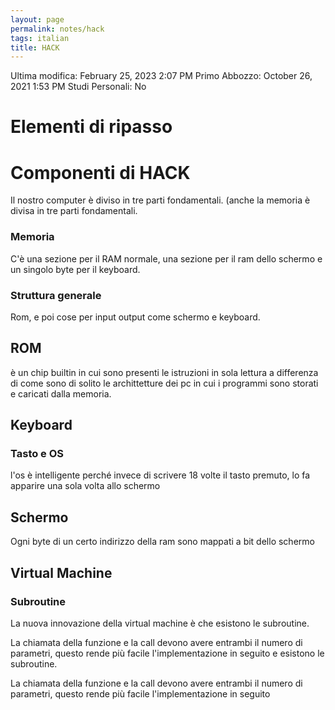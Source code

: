 ```yaml
---
layout: page
permalink: notes/hack
tags: italian
title: HACK
---
```


Ultima modifica: February 25, 2023 2:07 PM
Primo Abbozzo: October 26, 2021 1:53 PM
Studi Personali: No

# Elementi di ripasso

# Componenti di HACK

Il nostro computer è diviso in tre parti fondamentali. (anche la memoria è divisa in tre parti fondamentali.

### Memoria

C'è una sezione per il RAM normale, una sezione per il ram dello schermo e un singolo byte per il keyboard.

### Struttura generale

Rom, e poi cose per input output come schermo e keyboard.

## ROM

è un chip builtin in cui sono presenti le istruzioni in sola lettura a differenza di come sono di solito le archittetture dei pc in cui i programmi sono storati e caricati dalla memoria.

## Keyboard

### Tasto e OS

l'os è intelligente perché invece di scrivere 18 volte il tasto premuto, lo fa apparire una sola volta allo schermo

## Schermo

Ogni byte di un certo indirizzo della ram sono mappati a bit dello schermo

## Virtual Machine

### Subroutine

La nuova innovazione della virtual machine è che esistono le subroutine.

La chiamata della funzione e la call devono avere entrambi il numero di parametri, questo rende più facile l'implementazione in seguito
e esistono le subroutine.

La chiamata della funzione e la call devono avere entrambi il numero di parametri, questo rende più facile l'implementazione in seguito